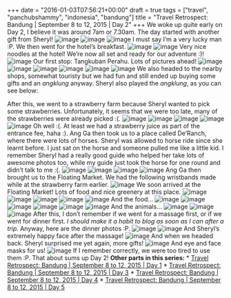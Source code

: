 +++
date = "2016-01-03T07:56:21+00:00"
draft = true
tags = ["travel", "panchubshammy", "indonesia", "bandung"]
title = "Travel Retrospect: Bandung | September 8 to 12, 2015 | Day 2"
+++
We woke up quite early on Day 2, I believe it was around 7am or 7.30am. The day started with another gift from Sheryl! ![image](https://40.media.tumblr.com/e4d3613ebc0d2939a4534efefe51837f/tumblr_inline_o0d549VS8C1qmqv19_540.jpg)  ![image](https://40.media.tumblr.com/accf9a58794ffd056f6588e37fa3b505/tumblr_inline_o0d52xCgz81qmqv19_540.jpg) ![image](https://41.media.tumblr.com/34f58eac372d938cb4f9f0b603748e4c/tumblr_inline_o0d541wKFU1qmqv19_540.jpg) I must say I’m a very lucky man :P. We then went for the hotel’s breakfast. ![image](https://41.media.tumblr.com/2a7cb30127a8ef61ca4d23bdf03f8af8/tumblr_inline_o0d6blvYBf1qmqv19_540.jpg) ![image](https://41.media.tumblr.com/fa3732b9d3407cb5bd6ef380f1883622/tumblr_inline_o0d6bxb1dx1qmqv19_540.jpg) Very nice noodles at the hotel! We’re now all set and ready for our adventure :)! ![image](https://41.media.tumblr.com/69608f4cc34cef59d2740e8e13ea34b3/tumblr_inline_o0d6frwWzX1qmqv19_540.jpg) Our first stop: Tangkuban Perahu. Lots of pictures ahead! ![image](https://40.media.tumblr.com/728293aacadcc9a7d4d1ed44be0741aa/tumblr_inline_o0d6ncVbdB1qmqv19_540.jpg) ![image](https://36.media.tumblr.com/6d5eae2f8683ab0075bbae499be39b82/tumblr_inline_o0d6nmSAE81qmqv19_540.jpg) ![image](https://36.media.tumblr.com/e4b576c9f1881c4f8924f2575d48957d/tumblr_inline_o0d6o1z3Yg1qmqv19_540.jpg) ![image](https://41.media.tumblr.com/437a8f71e7244461fc557b0c844439e0/tumblr_inline_o0d6oo0nTo1qmqv19_540.jpg) ![image](https://36.media.tumblr.com/0f69d32492fa7509c16975b41fca36d0/tumblr_inline_o0d6p9oW211qmqv19_540.jpg) ![image](https://41.media.tumblr.com/4a24c6f2c4ac1900c4ed876bc69fd25d/tumblr_inline_o0d6pk1zDZ1qmqv19_540.jpg) We also headed to the nearby shops, somewhat touristy but we had fun and still ended up buying some gifts and an _angklung_ anyway. Sheryl also played the _angklung_, as you can see below: 

After this, we went to a strawberry farm because Sheryl wanted to pick some strawberries. Unfortunately, it seems that we were too late, many of the strawberries were already picked :(. ![image](https://40.media.tumblr.com/55888b987ced960570eb3a1cab1a2f3e/tumblr_inline_o0d7886kRH1qmqv19_540.jpg) ![image](https://40.media.tumblr.com/426e44fef4f6bb0e37f9013d0d7f5508/tumblr_inline_o0d77pcp3t1qmqv19_540.jpg) ![image](https://40.media.tumblr.com/bab034fc5321f49932a2ac82e6037dbc/tumblr_inline_o0d78mZ4Mi1qmqv19_540.jpg) ![image](https://41.media.tumblr.com/5ff1771fb8fb1b05ff5a530ed4db3ae9/tumblr_inline_o0d78wfQv81qmqv19_540.jpg) ![image](https://36.media.tumblr.com/f9e5f3eb037131cae61c5c89c77860dc/tumblr_inline_o0d793QuKk1qmqv19_540.jpg) Oh well :(. At least we had a strawberry juice as part of the entrance fee, haha :). Ang Ga then took us to a place called De’Ranch, where there were lots of horses. Sheryl was allowed to horse ride since she learnt before. I just sat on the horse and someone pulled me like a little kid. I remember Sheryl had a really good guide who helped her take lots of awesome photos too, while my guide just took the horse for one round and didn’t talk to me :(. ![image](https://40.media.tumblr.com/bddfe288ea268115fb5c04bcc1cf5f32/tumblr_inline_o0d7z6Oc1k1qmqv19_540.jpg) ![image](https://41.media.tumblr.com/c635204c8aaf2e6d29eb200be267cd1f/tumblr_inline_o0d7zlwMO31qmqv19_540.jpg) ![image](https://41.media.tumblr.com/df7fc9e09a9942e8a7512e3fac4bd11b/tumblr_inline_o0d800R1aa1qmqv19_540.jpg) ![image](https://41.media.tumblr.com/9fdbc882ac1b828364cb507440cd9cf9/tumblr_inline_o0d8056G3v1qmqv19_540.jpg) Ang Ga then brought us to the Floating Market. We had the following wristbands made while at the strawberry farm earlier. ![image](https://36.media.tumblr.com/006c90568f54c33e160d5e2e29aa9a28/tumblr_inline_o0d83fXhIN1qmqv19_540.jpg) We soon arrived at the Floating Market! Lots of food and nice greenery at this place. ![image](https://40.media.tumblr.com/4160d51a731902bcc697fa68111f42ba/tumblr_inline_o0d8ru9TZg1qmqv19_540.jpg) ![image](https://41.media.tumblr.com/0bd3990e71d3e225eca3cbf4685efb54/tumblr_inline_o0d8spRbXA1qmqv19_540.jpg) ![image](https://41.media.tumblr.com/9337bc966c87489b8ce087fd8991b6e8/tumblr_inline_o0d8u0Sl2u1qmqv19_540.jpg) ![image](https://36.media.tumblr.com/081b319fd5d38353fe1e82309349391c/tumblr_inline_o0d8ucZprb1qmqv19_540.jpg) ![image](https://40.media.tumblr.com/794159abcb549917cef1e7270b31e8c6/tumblr_inline_o0d8um5qqL1qmqv19_540.jpg) And the food... ![image](https://40.media.tumblr.com/e8f9ec03cc19c07c887d8cbf9bf0b38e/tumblr_inline_o0d8v9qsfh1qmqv19_540.jpg) ![image](https://41.media.tumblr.com/b1ce14b5501051fdae510a6aa2db7bc2/tumblr_inline_o0d8vsP2VQ1qmqv19_540.jpg) ![image](https://41.media.tumblr.com/f274bdff7d673383fb86af29f69e2942/tumblr_inline_o0d8xbndnV1qmqv19_540.jpg) ![image](https://41.media.tumblr.com/b845680fa9314ddae26fc4b1355f0c5f/tumblr_inline_o0d8xpoM1N1qmqv19_540.jpg) ![image](https://40.media.tumblr.com/c8718de93862a84c99f4d0522f74f5ba/tumblr_inline_o0d8xwk7SI1qmqv19_540.jpg) ![image](https://41.media.tumblr.com/b6b3183b24dba2ab9e3b982b76b12ab8/tumblr_inline_o0d8yer0PG1qmqv19_540.jpg) And the animals... ![image](https://41.media.tumblr.com/6ca31abc0f1b6594b305d3b8aea53bae/tumblr_inline_o0d948yvAs1qmqv19_540.jpg) ![image](https://36.media.tumblr.com/68c3b811b7d280c4d5163811c6d7b6f5/tumblr_inline_o0d94t4Cmf1qmqv19_540.jpg) ![image](https://41.media.tumblr.com/9d0e9ae7d3e5402f730e89f462d3d22a/tumblr_inline_o0d95pYaOu1qmqv19_540.jpg) After this, I don’t remember if we went for a massage first, or if we went for dinner first. _I should make it a habit to blog as soon as I can after a trip._ Anyway, here are the dinner photos :P. ![image](https://41.media.tumblr.com/59ba0fcecf89bb7b162dcee3b356699f/tumblr_inline_o0d9fuo6px1qmqv19_540.jpg) ![image](https://36.media.tumblr.com/e2440e278b23f38116b5ff471bfff47a/tumblr_inline_o0d9fu2nxg1qmqv19_540.jpg) And Sheryl’s extremely happy face after the massage! ![image](https://40.media.tumblr.com/c86a735d265a4ed825b11a58dd7398c4/tumblr_inline_o0d9hamJvw1qmqv19_540.jpg) And when we headed back. Sheryl surprised me yet again, more gifts! ![image](https://40.media.tumblr.com/c64b7b3f2efcd2ddf7d8b57224bf09f1/tumblr_inline_o0d9rgRjwJ1qmqv19_540.jpg) And eye and face masks for us! ![image](https://41.media.tumblr.com/a6b393b08263b7e3d16d433dcd2ae651/tumblr_inline_o0d9ty1BTt1qmqv19_540.jpg) If I remember correctly, we were too tired to use them :P. That about sums up Day 2! **Other parts in this series:** * [Travel Retrospect: Bandung | September 8 to 12, 2015 | Day 1](http://t.yc.sg/post/136513714666/travel-retrospect-bandung-september-8-to-12) * [Travel Retrospect: Bandung | September 8 to 12, 2015 | Day 3](http://t.yc.sg/post/136531949336/travel-retrospect-bandung-september-8-to-12) * [Travel Retrospect: Bandung | September 8 to 12, 2015 | Day 4](http://t.yc.sg/post/136535814966/travel-retrospect-bandung-september-8-to-12) * [Travel Retrospect: Bandung | September 8 to 12, 2015 | Day 5](http://t.yc.sg/post/136537170561/travel-retrospect-bandung-september-8-to-12)
